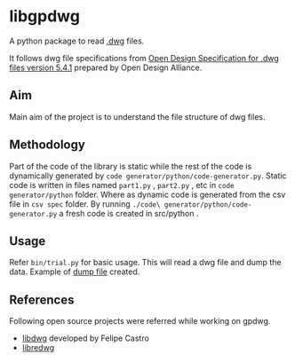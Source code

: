 libgpdwg
========

A python package to read [.dwg](https://en.wikipedia.org/wiki/.dwg) files.

It follows dwg file specifications from [Open Design Specification for .dwg files version 5.4.1](https://www.opendesign.com/files/guestdownloads/OpenDesign_Specification_for_.dwg_files.pdf) prepared by Open Design Alliance.

Aim
---
Main aim of the project is to understand the file structure of dwg files.

Methodology
-----------
Part of the code of the library is static while the rest of the code is dynamically generated by ```code generator/python/code-generator.py```. Static code is written in files named ``` part1.py ``` , ``` part2.py ``` , etc in ```code generator/python``` folder. Where as dynamic code is generated from the csv file in ```csv spec``` folder. By running ``` ./code\ generator/python/code-generator.py ``` a fresh code is created in src/python .

Usage
-----
Refer ```bin/trial.py``` for basic usage. This will read a dwg file and dump the data. Example of [dump file](https://raw.githubusercontent.com/Guruprasad-Rane/libgpdwg/main/test1_dump.txt) created.


References
----------
Following open source projects were referred while working on gpdwg.
* [libdwg](http://libdwg.sourceforge.net/en/index.html) developed by Felipe Castro
* [libredwg](http://www.gnu.org/software/libredwg/) 
